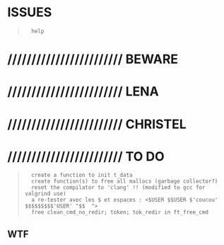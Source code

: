 
#           ISSUES

>       help

# //////////////////////// BEWARE


# //////////////////////// LENA


# //////////////////////// CHRISTEL

# //////////////////////// TO DO

>		create a function to init t_data
>		create function(s) to free all mallocs (garbage collector?)
>		reset the compilator to 'clang' !! (modified to gcc for valgrind use)
>		a re-tester avec les $ et espaces : <$USER $$USER $'coucou' $$$$$$$$$'USER' "$$  ">
>		free clean_cmd_no_redir; token; tok_redir in ft_free_cmd



##  WTF


